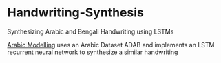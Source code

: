 # Handwriting-Synthesis
Synthesizing Arabic and Bengali Handwriting using LSTMs

[Arabic Modelling](https://github.com/AI-Research-Group-NSUT/Handwriting-Synthesis/blob/main/arabicmodelling.ipynb) uses an Arabic Dataset ADAB and implements an LSTM recurrent neural network to synthesize a similar handwriting
